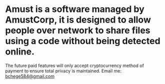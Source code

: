 # Amust is a software managed by AmustCorp, it is designed to allow people over network to share files using a code without being detected online.
The future paid features will only accept cryptocurrency method of payment to ensure total privacy is maintained.
Email me: bchege584@gmail.com
